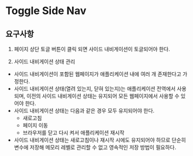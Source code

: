 # Toggle Side Nav

## 요구사항

1. 페이지 상단 토글 버튼이 클릭 되면 사이드 내비게이션이 토글되어야 한다.

2. 사이드 내비게이션 상태 관리

- 사이드 내비게이션이 포함된 웹페이지가 애플리케이션 내에 여러 개 존재한다고 가정한다.
- 사이드 내비게이션 상태(열려 있는지, 닫혀 있는지)는 애플리케이션 전역에서 사용되며, 이전의 사이드 내비게이션 상태는 유지되어 모든 웹페이지에서 사용할 수 있어야 한다.
- 사이드 내비게이션 상태는 다음과 같은 경우 모두 유지되어야 한다.
  - 새로고침
  - 페이지 이동
  - 브라우저를 닫고 다시 켜서 애플리케이션 재시작
- 사이드 내비게이션 상태는 새로고침이나 재시작 시에도 유지되어야 하므로 단순히 변수에 저장해 메모리 레벨로 관리할 수 없고 영속적인 저장 방법이 필요하다.
